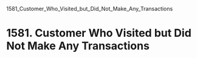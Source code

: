 1581_Customer_Who_Visited_but_Did_Not_Make_Any_Transactions
# 1581. Customer Who Visited but Did Not Make Any Transactions

